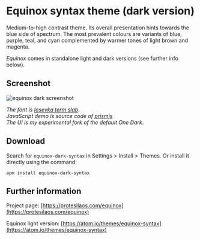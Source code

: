 # Equinox syntax theme (dark version)

Medium-to-high contrast theme. Its overall presentation hints towards the blue side of spectrum. The most prevalent colours are variants of blue, purple, teal, and cyan complemented by warmer tones of light brown and magenta.

*Equinox* comes in standalone light and dark versions (see further info below).

## Screenshot

![equinox dark screenshot](https://raw.githubusercontent.com/protesilaos/prot16/master/equinox/img/equinox_dark_sample.png)

*The font is [Iosevka term slab](https://github.com/be5invis/Iosevka)*.  
*JavaScript demo is source code of [prismjs](http://prismjs.com/)*  
*The UI is my experimental fork of the default One Dark*.

## Download

Search for `equinox-dark-syntax` in Settings > Install > Themes. Or install it directly using the command:

```shell
apm install equinox-dark-syntax
```

## Further information

Project page: [https://protesilaos.com/equinox](https://protesilaos.com/equinox)

Equinox light version: [https://atom.io/themes/equinox-syntax](https://atom.io/themes/equinox-syntax)
